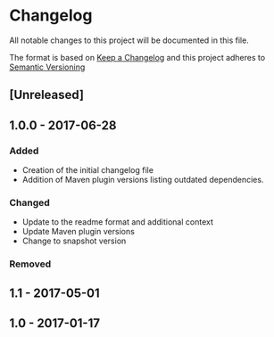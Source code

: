 # Changelog
All notable changes to this project will be documented in this file.

The format is based on [Keep a Changelog](http://keepachangelog.com/)
and this project adheres to [Semantic Versioning](http://semver.org/)

## [Unreleased]
## 1.0.0 - 2017-06-28

### Added
- Creation of the initial changelog file
- Addition of Maven plugin versions listing outdated dependencies.

### Changed
- Update to the readme format and additional context
- Update Maven plugin versions
- Change to snapshot version 

### Removed

## 1.1 - 2017-05-01

## 1.0 - 2017-01-17






